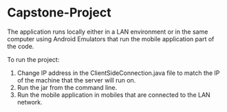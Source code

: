 # Capstone-Project 
The application runs locally either in a LAN environment or in the same computer using Android Emulators
that run the mobile application part of the code.

To run the project:
1. Change IP address in the ClientSideConnection.java file to match the IP of the machine that the server will run on.
2. Run the jar from the command line.
3. Run the mobile application in mobiles that are connected to the LAN network.




